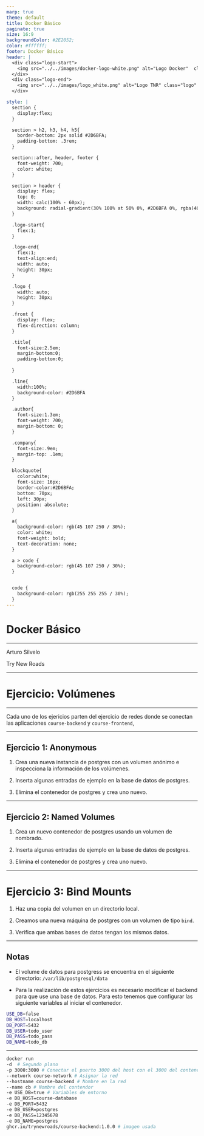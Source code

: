 ```yaml
---
marp: true
theme: default
title: Docker Básico
paginate: true
size: 16:9
backgroundColor: #2E2052;
color: #ffffff;
footer: Docker Básico
header: |
  <div class="logo-start">
    <img src="../../images/docker-logo-white.png" alt="Logo Docker"  class="logo"/>
  </div>
  <div class="logo-end">
    <img src="../../images/logo_white.png" alt="Logo TNR" class="logo" />
  </div>

style: |
  section {
    display:flex;
  }

  section > h2, h3, h4, h5{
    border-bottom: 2px solid #2D6BFA;
    padding-bottom: .3rem;
  }

  section::after, header, footer {
    font-weight: 700;
    color: white;
  }

  section > header {
    display: flex;
    top: 0;
    width: calc(100% - 60px);
    background: radial-gradient(30% 100% at 50% 0%, #2D6BFA 0%, rgba(46, 32, 82, 0.00) 100%);
  }

  .logo-start{
    flex:1;
  }

  .logo-end{
    flex:1;
    text-align:end;
    width: auto;
    height: 30px;
  }

  .logo {
    width: auto;
    height: 30px;
  }

  .front {
    display: flex;
    flex-direction: column;
  }

  .title{
    font-size:2.5em;
    margin-bottom:0;
    padding-bottom:0;
    
  }

  .line{
    width:100%;
    background-color: #2D6BFA
  }

  .author{
    font-size:1.3em;
    font-weight: 700;
    margin-bottom: 0;
  }

  .company{
    font-size:.9em;
    margin-top: .1em;
  }

  blockquote{
    color:white;
    font-size: 16px;
    border-color:#2D6BFA;
    bottom: 70px;
    left: 30px;
    position: absolute;
  }

  a{
    background-color: rgb(45 107 250 / 30%);
    color: white;
    font-weight: bold;
    text-decoration: none;
  }

  a > code {
    background-color: rgb(45 107 250 / 30%);
  }


  code {
    background-color: rgb(255 255 255 / 30%);
  }
---
```


  <!-- _paginate: skip -->

  <div class="front">
    <h1 class="title"> Docker Básico </h1>
    <hr class="line"/>
    <p class="author">Arturo Silvelo</p>
    <p class="company">Try New Roads</p>
  </div>

---

# Ejercicio: Volúmenes

---

Cada uno de los ejericios parten del ejercicio de redes donde se conectan las aplicaciones `course-backend` y `course-frontend`,

---

## Ejercicio 1: Anonymous

1. Crea una nueva instancia de postgres con un volumen anónimo e inspecciona la información de los volúmenes.

2. Inserta algunas entradas de ejemplo en la base de datos de postgres.

3. Elimina el contenedor de postgres y crea uno nuevo.

---

## Ejercicio 2: Named Volumes

1. Crea un nuevo contenedor de postgres usando un volumen de nombrado.

2. Inserta algunas entradas de ejemplo en la base de datos de postgres.

3. Elimina el contenedor de postgres y crea uno nuevo.

---

# Ejercicio 3: Bind Mounts

1. Haz una copia del volumen en un directorio local.

2. Creamos una nueva máquina de postgres con un volumen de tipo `bind`.

3. Verifica que ambas bases de datos tengan los mismos datos.

---

## Notas

- El volume de datos para postgress se encuentra en el siguiente directorio: `/var/lib/postgresql/data`

- Para la realización de estos ejercicios es necesario modificar el backend para que use una base de datos. Para esto tenemos que configurar las siguiente variables al iniciar el contenedor.

```bash
USE_DB=false
DB_HOST=localhost
DB_PORT=5432
DB_USER=todo_user
DB_PASS=todo_pass
DB_NAME=todo_db
```

---

```bash
docker run
-d  # Segundo plano
-p 3000:3000 # Conectar el puerto 3000 del host con el 3000 del contenedor
--network course-network # Asignar la red
--hostname course-backend # Nombre en la red
--name cb # Nombre del contendor
-e USE_DB=true # Variables de entorno
-e DB_HOST=course-database
-e DB_PORT=5432
-e DB_USER=postgres
-e DB_PASS=12345678
-e DB_NAME=postgres
ghcr.io/trynewroads/course-backend:1.0.0 # imagen usada
```
